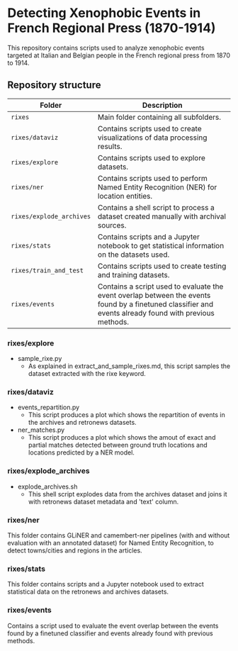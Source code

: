 # Detecting Xenophobic Events in French Regional Press (1870-1914)

This repository contains scripts used to analyze xenophobic events targeted at Italian and Belgian people in the French regional press from 1870 to 1914.

## Repository structure
   Folder | Description |
 |--------|-------------|
 | `rixes` | Main folder containing all subfolders. |
 | `rixes/dataviz` | Contains scripts used to create visualizations of data processing results. |
 | `rixes/explore` | Contains scripts used to explore datasets. |
 | `rixes/ner` | Contains scripts used to perform Named Entity Recognition (NER) for location entities. |
 | `rixes/explode_archives` | Contains a shell script to process a dataset created manually with archival sources. |
 | `rixes/stats` | Contains scripts and a Jupyter notebook to get statistical information on the datasets used. |
 | `rixes/train_and_test` | Contains scripts used to create testing and training datasets. |
 | `rixes/events` | Contains a script used to evaluate the event overlap between the events found by a finetuned classifier and events already found with previous methods.|

### rixes/explore
* sample_rixe.py
    * As explained in extract_and_sample_rixes.md, this script samples the dataset extracted with the rixe keyword.

### rixes/dataviz
* events_repartition.py 
    * This script produces a plot which shows the repartition of events in the archives and retronews datasets.
* ner_matches.py
    * This script produces a plot which shows the amout of exact and partial matches detected between ground truth locations and locations predicted by a NER model.

### rixes/explode_archives
* explode_archives.sh
    * This shell script explodes data from the archives dataset and joins it with retronews dataset metadata and 'text' column.

### rixes/ner
This folder contains GLiNER and camembert-ner pipelines (with and without evaluation with an annotated dataset) for Named Entity Recognition, to detect towns/cities and regions in the articles. 

### rixes/stats
This folder contains scripts and a Jupyter notebook used to extract statistical data on the retronews and archives datasets.

### rixes/events
Contains a script used to evaluate the event overlap between the events found by a finetuned classifier and events already found with previous methods.